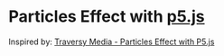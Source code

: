 # Particles Effect with [p5.js](https://p5js.org/)

Inspired by: [Traversy Media - Particles Effect with P5.js](https://youtu.be/H-9jCNhLe-Q)